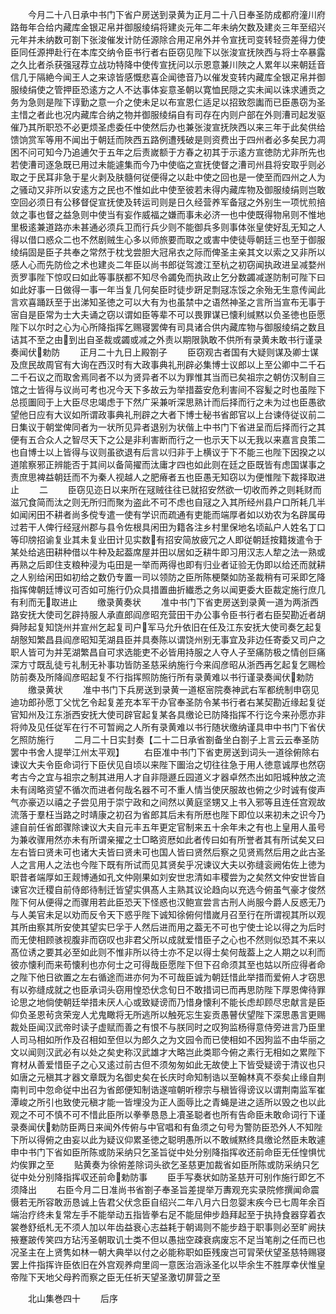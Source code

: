 <!-- { "loadSidebar": true } -->
　　今月二十八日承中书门下省户房送到录黄为正月二十八日奉圣防成都府潼川府路毎年合给内藏库金银疋帛并御服绫绢将建炎元年二年未纳欠数及建炎三年至绍兴元年并未纳数可劄下张浚催发计防任源除合用疋帛外并令宣抚司变转轻赍差得力使臣同任源押赴行在本库交纳令臣书行者右臣窃见陛下以张浚宣抚陜西与将士卒暴露之久比者杀获强冦荐立战功特降中使传宣抚问以示恩意兼川陜之人累年以来朝廷音信几于隔絶今闻王人之来谅皆感慨悲喜企闻徳音乃以催发变转内藏库全银疋帛并御服绫绢使之管押臣恐逺方之人不达事体妄意圣朝以寛恤民隠之实未闻以诛求逋贡之务为急则是陛下谆勤之意一介之使未足以布宣恩仁适足以招致怨讟而已臣愚窃为圣主惜之者此也况内藏库合纳之物并御服绫绢自有司存在内则户部在外则漕司起发驱催乃其所职恐不必更烦圣虑委任中使然后办也兼张浚宣抚陜西以来三年于此矣供给馈饷赏军等用不闻出于朝廷而陜西五路例遭残破是则资费出于四州者必多矣民力凋困不问可知今乃追逋欠于五年之后责嵗额于方春之初其于示逺方宣徳防尤非所先也若使漕司逐急既已用过未能遽集而今乃中使临之宣抚使督之漕司州县将安取乎则必取之于民耳非急于星火剥及肤髓何従便得之以赴中使之回也是一使至而四州之人为之骚动又非所以安逺方之民也不惟如此中使至彼若未得内藏库物及御服绫绢则岂敢空回必须日有公移督促宣抚使及转运司则是日久经营养军备冦之外别生一项忧煎掊敛之事也督之益急则中使当有妄作威福之嫌而事未必济一也中使既得物帛则不惟地里极逺兼道路亦未甚通必须兵卫而行兵少则不能御兵多则事体张皇使好乱无知之人得以借口惑众二也不然剧贼生心多以师旅要而取之或害中使徒辱朝廷三也至于御服绫绢固是臣子共奉之常然于枕戈尝胆大冠帛衣之际而俾圣主亲其文以索之又非所以感人心而先防俭之术也建炎二年臣以尚书郎従驾渡江至杭之初窃闻执政进呈减婺州贡罗事陛下惊叹曰如此等事朕都不知尽令蠲免而执政止乞分数蠲减遂防制可陛下曰如此好事一日做得一事一年当复几何矣臣时徒步趼足剽冦冻馁之余殆无生意传闻此言欢喜踊跃至于出涕知圣徳之可以大有为也虽禁中之语然神圣之言所当宣布无事于宻自是臣常为士大夫诵之窃以谓如臣等辈不可以畏罪谋已懐利缄黙以负圣徳也臣愿陛下以尔时之心为心所降指挥乞赐寝罢俾有司具诸合供内藏库物与御服绫绢之数且诘其不至之由到出自圣裁或蠲或减之外责以期限孰敢不供所有录黄未敢书行谨录奏闻伏勅防
　　正月二十九日上殿劄子
　　臣窃观古者国有大疑则谋及卿士谋及庶民故周官有大询在西汉时有大政事典礼刑辟必集博士议郎以上至公卿中二千石二千石议之而取舍焉同者不以为贤异者不以为罪惟其当而已矣祖宗之朝仿汉制自三馆之士皆得与议尚可考也况今天下多故云为举措葢安危利害间不容髪之时也虽陛下总揽圗囘于上大臣尽忠竭虑于下然广采兼听深思熟计而后择而行之未为过也臣愚欲望他日应有大议如所谓政事典礼刑辟之大者下博士秘书省郎官以上台谏侍従议前二日集议于朝堂俾同者为一状所见异者退别为状偕上中书门下省进呈而后择而行之其便有五合众人之智尽天下之公是非利害断而行之一也示天下以无我以来嘉言良策二也自博士以上皆得与议则虽欲退有后言以归非于上横议于下不能三也陛下因揆之以道隂察邪正辨能否于其间以备简擢而汰庸才四也如此则在廷之臣既皆有虑国谋事之责庶思裨益朝廷而不为秦人视越人之肥瘠者五也臣愚无知窃以为便惟陛下裁择取进止
　　二
　　臣窃见迩日以来所在冦贼往往已就招安然欲一切收而养之则耗财而滋冗食简而汰之则无所归而聚为盗此不可不虑也自冦之入其所经州县户口所耗几半如闻闲田不耕者尚多傥专遣一使有学识而疏通有吏能而端厚者如以劝农为名辟属毋过若干人俾行经冦州郡与县令佐根具闲田为籍各注乡村里保地名顷畆户人姓名丁口等印牓招谕复业其未复业田计见实数有招安简放疲冗之人即従朝廷按籍拨遣令于某处给逃田耕种借以牛种及起葢席屋并田以居如乏耕牛即习用汉志人犂之法一熟或再熟之后即住支粮种浸为屯田是一举而两得也即有归业者证验无伪即以给还而就耕之人别给闲田如初给之数仍专置一司以领防之臣所陈梗槩如防圣裁稍有可采即乞降指挥俾朝廷博议可否如可施行仍众具措置曲折纎悉之务以闻更委大臣裁定施行庶几有利而无取进止
　　缴录黄奏状
　　准中书门下省吏房送到录黄一道为两浙西路安抚大使司乞辟持服人承直郎阎彦昭充营田干办公事令臣书行者右臣契勘近者胡舜陟起复知饶州并宣州乞起复司户军马允升依旧在任及江东安抚大使司奏乞起复胡慤知繁昌县阎彦昭知芜湖县臣并具奏陈以谓饶州别无事宜及非边任寄委又司户之职人皆可为并芜湖繁昌自可求选能吏不必皆用持服之人夺人子至痛防极之情创巨痛深方寸既乱徒亏礼制无补事功皆防圣慈采纳施行今来阎彦昭从浙西再乞起复乞赐检防前奏及所降阎彦昭起复不行指挥照防施行所有录黄难以书行谨录奏闻伏勅防
　　缴录黄状
　　准中书门下兵房送到录黄一道枢宻院奏神武右军都统制申窃见迪功郎孙愿丁父忧乞令起复差充本军干办官奉圣防令某书行者右某契勘近缘起复従官知州及江东浙西安抚大使司辟官起复某各具缴论已防降指挥不行讫今来孙愿亦非将帅及见任従军在行不可暂阙之人所有录黄难以书行随状缴纳谨具申中书门下省伏乞照防施行
　　二月二十日实封奏【二十二日承省劄备坐白劄子上言云云奉圣防罢中书舍人提举江州太平观】
　　右臣准中书门下省吏房送到词头一道徐俯除右谏议大夫令臣命词行下臣伏见自顷以来陛下圗治之切往往急于用人徳意诚厚也然窃考古今之宜与祖宗之制其进用人才自非隠遯丘园道义才器卓然杰出如阳城种放之流未有阔略资望不循次而进者何哉名器不可不重人情当使厌服故也俯之少时诚有俊声气亦豪迈以禧之子尝见用于崇宁政和之间然以黄庭坚甥又上书入邪等且连任宫观故流落于羣枉当路之时靖康之初召为省郎其后未有所厯也陛下即位以来初未之识今乃遽自前任省郎骤除谏议大夫自元丰五年更定官制来五十余年未之有也上皇用人虽号为兼收骤用然亦未有所谓亲擢之士□略资厯如此者传曰如有所誉者其有所试矣又曰左右皆曰贤未可也诸大夫皆曰贤未可也国人皆曰贤然后察之见贤焉然后用之此古圣人之言用人之法也今陛下既有所试而见其贤矣乎况谏议大夫以弥缝衮阙佑佐上徳为职昔者端厚如王觌博通如孔文仲刚果如刘安世忠清如丰稷尝为之矣然文仲安世皆自谏官次迁稷自前侍郎待制迁皆望实俱髙人主熟其议论趋向以充选今俯虽气豪才俊然陛下何从便得之而骤用若此臣恐天下怪惑也汉鲍宣尝言古刑人尚服今爵人反惑无乃与人美官未足以劝而反令天下惑乎陛下诚知徐俯何惜嵗月召至行在所谓视其所以观其所由察其所安使其望实巳孚于人然后进而用之葢无不可也宁使士论以得之为后时而无使相顾骇视腹非而窃叹也非君父所以成就爱惜臣子之心也不然则似恐其不来以髙位诱之要其必至如此则不惟非所以待士亦不足以得士矣何哉葢上之人期之以利而彼亦懐利而来苟懐利也亦何士之可得哉臣愿陛下但下召命须其至也姑以所应得者命之陛下他日欲置之左右循途而进亦何为不可哉臣诚为朝廷惜此举措而爱俯人才窃思有以弥缝成就之也臣承词头窃用惶恐伏念旬日不敢措词已而再思防陛下厚恩俾待罪论思之地倘使朝廷举措未厌人心或致疑谤而乃惜身懐利不能长虑却顾尽忠献言是臣仰负圣恩茍贪荣宠人尤鬼瞰将无所逃所以触死忘生妄贡愚瞽伏望陛下深思愚言更赐裁处臣闻汉武帝时读子虚赋而善之有恨不与朕同时之叹狗监杨得意侍旁进言乃臣里人司马相如所作及召相如至但以为郎久之为文园令而已使相如不因狗监不由华丽之文以闻则汉武必有以处之矣史称汉武雄才大略岂此类耶今俯之素行无相如之累陛下育材从善爱惜臣子之心又逺过前古但不须匆匆如此无故使上下皆受疑谤于清议也只如唐之元稹其才器文章既为名御史矣在长庆时命知制诰以至翰林真不沗矣止缘自荆南判司中忽命従中出召为省郎便知制诰遂喧朝听穆宗与稹皆得谤议以谓荆南监军崔潭峻之所引也致使元稹才能一皆埋没为正人面辱比之青蝇是进之适所以毁之也以此观之不可不慎不可不惜此臣所以拳拳恳恳上凟圣聪者也所有告命臣未敢命词行下谨录奏闻伏勅防臣两日来闻外传俯与中官唱和有鱼须之句号为警防臣恐外人不知陛下所以得俯之由妄以此为疑议仰累圣徳之聪明愚所以不敢缄黙终具缴论然臣未敢遽申中书门下省如臣所陈或防采纳只乞圣旨従中处分别降指挥收还前命臣无任惶惧忧灼俟罪之至
　　贴黄奏为徐俯差除词头欲乞圣慈更加裁省如臣所陈或防采纳只乞従中处分别降指挥収还前命勅防事
　　臣手写奏状如防圣慈开可别作施行即乞不须降出
　　右臣今月二日准尚书省劄子奉圣旨差提举万夀观充实录院修撰闻命震慑若无所容敢沥恳诚上告君父伏念臣自绍兴二年八月六日忽婴末疾今已七周年余百端治疗终未复常左手不能举动五指皆拳右足不能屈伸步趋拜起至于执持食器穿着衣裳巻舒纸札无不须人加以年齿益衰心志益耗于朝谒则不能步趋于职事则必至旷阙扶掖蹇跛传笑四方玷汚圣朝取讥士类不但以愚拙空疎衰病废忘不足当笔削之任而已也况圣主在上贤隽如林一朝大典举以付之必能称职如臣残废岂可冐荣伏望圣慈特赐寝罢上件指挥许臣依旧在外宫观养疴里闾一意医治涵泳圣化以毕余生不胜厚幸伏惟皇帝陛下天地父母矜而察之臣无任祈天望圣激切屏营之至




　　北山集巻四十
　　后序
